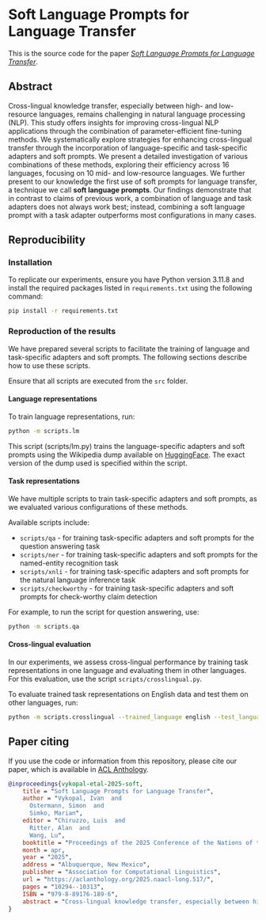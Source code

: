 # Soft Language Prompts for Language Transfer

This is the source code for the paper [_Soft Language Prompts for Language Transfer_](https://aclanthology.org/2025.naacl-long.517/).

## Abstract

Cross-lingual knowledge transfer, especially between high- and low-resource languages, remains challenging in natural language processing (NLP). This study offers insights for improving cross-lingual NLP applications through the combination of parameter-efficient fine-tuning methods. We systematically explore strategies for enhancing cross-lingual transfer through the incorporation of language-specific and task-specific adapters and soft prompts. We present a detailed investigation of various combinations of these methods, exploring their efficiency across 16 languages, focusing on 10 mid- and low-resource languages. We further present to our knowledge the first use of soft prompts for language transfer, a technique we call **soft language prompts**. Our findings demonstrate that in contrast to claims of previous work, a combination of language and task adapters does not always work best; instead, combining a soft language prompt with a task adapter outperforms most configurations in many cases.

## Reproducibility

### Installation

To replicate our experiments, ensure you have Python version 3.11.8 and install the required packages listed in `requirements.txt` using the following command:

```bash
pip install -r requirements.txt
```

### Reproduction of the results

We have prepared several scripts to facilitate the training of language and task-specific adapters and soft prompts. The following sections describe how to use these scripts.

Ensure that all scripts are executed from the `src` folder.

#### Language representations

To train language representations, run:

```bash
python -m scripts.lm
```

This script (scripts/lm.py) trains the language-specific adapters and soft prompts using the Wikipedia dump available on [HuggingFace](https://huggingface.co/datasets/wikimedia/wikipedia). The exact version of the dump used is specified within the script.

#### Task representations

We have multiple scripts to train task-specific adapters and soft prompts, as we evaluated various configurations of these methods.

Available scripts include:

- `scripts/qa` - for training task-specific adapters and soft prompts for the question answering task
- `scripts/ner` - for training task-specific adapters and soft prompts for the named-entity recognition task
- `scripts/xnli` - for training task-specific adapters and soft prompts for the natural language inference task
- `scripts/checkworthy` - for training task-specific adapters and soft prompts for check-worthy claim detection

For example, to run the script for question answering, use:

```bash
python -m scripts.qa
```

#### Cross-lingual evaluation

In our experiments, we assess cross-lingual performance by training task representations in one language and evaluating them in other languages. For this evaluation, use the script  `scripts/crosslingual.py`.

To evaluate trained task representations on English data and test them on other languages, run:

```bash
python -m scripts.crosslingual --trained_language english --test_languages german spanish slovak czech telugu
```

## Paper citing

If you use the code or information from this repository, please cite our paper, which is available in [ACL Anthology](https://aclanthology.org/2025.naacl-long.517/).

```bibtex
@inproceedings{vykopal-etal-2025-soft,
    title = "Soft Language Prompts for Language Transfer",
    author = "Vykopal, Ivan  and
      Ostermann, Simon  and
      Simko, Marian",
    editor = "Chiruzzo, Luis  and
      Ritter, Alan  and
      Wang, Lu",
    booktitle = "Proceedings of the 2025 Conference of the Nations of the Americas Chapter of the Association for Computational Linguistics: Human Language Technologies (Volume 1: Long Papers)",
    month = apr,
    year = "2025",
    address = "Albuquerque, New Mexico",
    publisher = "Association for Computational Linguistics",
    url = "https://aclanthology.org/2025.naacl-long.517/",
    pages = "10294--10313",
    ISBN = "979-8-89176-189-6",
    abstract = "Cross-lingual knowledge transfer, especially between high- and low-resource languages, remains challenging in natural language processing (NLP). This study offers insights for improving cross-lingual NLP applications through the combination of parameter-efficient fine-tuning methods. We systematically explore strategies for enhancing cross-lingual transfer through the incorporation of language-specific and task-specific adapters and soft prompts. We present a detailed investigation of various combinations of these methods, exploring their efficiency across 16 languages, focusing on 10 mid- and low-resource languages. We further present to our knowledge the first use of soft prompts for language transfer, a technique we call soft language prompts. Our findings demonstrate that in contrast to claims of previous work, a combination of language and task adapters does not always work best; instead, combining a soft language prompt with a task adapter outperforms most configurations in many cases."
}
```

